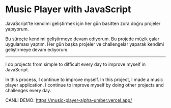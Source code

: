 # Music Player with JavaScript

JavaScript'te kendimi geliştirmek için her gün basitten zora doğru projeler yapıyorum.

Bu süreçte kendimi geliştirmeye devam ediyorum. Bu projede müzik çalar uygulaması yaptım. Her gün başka projeler ve 
challengelar yaparak kendimi geliştirmeye devam ediyorum.

--------------------------------------------------------------------------------

I do projects from simple to difficult every day to improve myself in JavaScript.

In this process, I continue to improve myself. In this project, I made a music player application. I continue to improve myself by doing other projects and challenges every day.

CANLI DEMO: https://music-player-alpha-umber.vercel.app/
